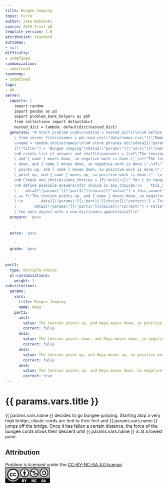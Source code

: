 ```yaml
---
title: Bungee Jumping
topic: Force
author: Jake Bobowski
source: 2016 Final q8
template_version: 1.0
attribution: standard
outcomes:
- null
difficulty:
- undefined
randomization:
- undefined
taxonomy:
- undefined
tags:
- AK
server:
  imports: |
    import random
    import pandas as pd
    import problem_bank_helpers as pbh
    from collections import defaultdict
    nested_dict = lambda: defaultdict(nested_dict)
  generate: "# Start problem code\n\ndata2 = nested_dict()\n\n# define or load names/items/objects\
    \ from server files\nnames = pd.read_csv(\"data/names.csv\")[\"Names\"].tolist()\n\
    \nname = random.choice(names)\n\n# store phrases etc\ndata2[\"params\"][\"vars\"\
    ][\"title\"] = 'Bungee Jumping'\ndata2[\"params\"][\"vars\"][\"name\"] = name\n\
    \n# create list of answers and shuffle\nanswers = [\nf\"The tension points up,\
    \ and { name } moves down, so negative work is done.\",\nf\"The tension points\
    \ down, and { name } moves down, so negative work is done.\",\nf\"The tension\
    \ points up, and { name } moves down, so positive work is done.\",\nf\"The tension\
    \ point up, and { name } moves up, so positive work is done.\"  \n]\n\nrandom.shuffle(answers)\n\
    \n# Create ans_choices\nans_choices = [f\"ans{i+1}\" for i in range(len(answers))]\n\
    \n# define possible answers\nfor choice in ans_choices:\n    this_answer = answers.pop()\n\
    \    data2[\"params\"][\"part1\"][choice][\"value\"] = this_answer\n\n    if(this_answer\
    \ == f\"The tension points up, and { name } moves down, so negative work is done.\"\
    ):\n        data2[\"params\"][\"part1\"][choice][\"correct\"] = True\n    else:\n\
    \        data2[\"params\"][\"part1\"][choice][\"correct\"] = False\n\n# Update\
    \ the data object with a new dict\ndata.update(data2)\n"
  prepare: 'pass

    '
  parse: 'pass

    '
  grade: 'pass

    '
part1:
  type: multiple-choice
  pl-customizations:
    weight: 1
substitutions:
  params:
    vars:
      title: Bungee Jumping
      name: Maya
    part1:
      ans1:
        value: The tension points up, and Maya moves down, so positive work is done.
        correct: false
      ans2:
        value: The tension points down, and Maya moves down, so negative work is done.
        correct: false
      ans3:
        value: The tension point up, and Maya moves up, so positive work is done.
        correct: false
      ans4:
        value: The tension points up, and Maya moves down, so negative work is done.
        correct: true
---
```

# {{ params.vars.title }}
{{ params.vars.name }} decides to go bungee jumping. Starting atop a very high bridge, elastic cords are tied to their feet and {{ params.vars.name }} jumps off the bridge. Once it has fallen a certain distance, the force of the bungee cords slows their descent until {{ params.vars.name }} is at a lowest point.

## Attribution

Problem is licensed under the [CC-BY-NC-SA 4.0 license](https://creativecommons.org/licenses/by-nc-sa/4.0/).
![The Creative Commons 4.0 license requiring attribution-BY, non-commercial-NC, and share-alike-SA license.](https://raw.githubusercontent.com/firasm/bits/master/by-nc-sa.png)